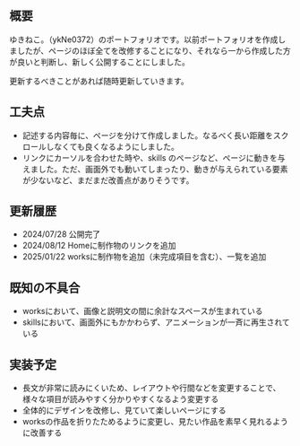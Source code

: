 ## **概要**

ゆきねこ｡（ykNe0372）のポートフォリオです。以前ポートフォリオを作成しましたが、ページのほぼ全てを改修することになり、それなら一から作成した方が良いと判断し、新しく公開することにしました。

更新するべきことがあれば随時更新していきます。

## **工夫点**

- 記述する内容毎に、ページを分けて作成しました。なるべく長い距離をスクロールしなくても良くなるようにしました。
- リンクにカーソルを合わせた時や、skills のページなど、ページに動きを与えました。ただ、画面外でも動いてしまったり、動きが与えられている要素が少ないなど、まだまだ改善点がありそうです。

## **更新履歴**

- 2024/07/28 公開完了
- 2024/08/12 Homeに制作物のリンクを追加
- 2025/01/22 worksに制作物を追加（未完成項目を含む）、一覧を追加

## **既知の不具合**

- worksにおいて、画像と説明文の間に余計なスペースが生まれている
- skillsにおいて、画面外にもかかわらず、アニメーションが一斉に再生されている

## **実装予定**

- 長文が非常に読みにくいため、レイアウトや行間などを変更することで、様々な項目が読みやすく分かりやすくなるよう変更する
- 全体的にデザインを改修し、見ていて楽しいページにする
- worksの作品を折りたためるように変更し、見たい作品を素早く見れるように改善する
